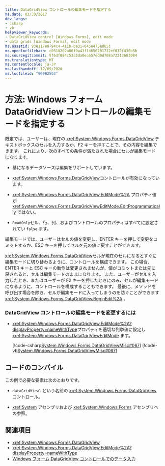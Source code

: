 ```yaml
---
title: DataGridView コントロールの編集モードを指定する
ms.date: 03/30/2017
dev_langs:
- csharp
- vb
helpviewer_keywords:
- DataGridView control [Windows Forms], edit mode
- data grids [Windows Forms], edit mode
ms.assetid: 93e117e8-94c4-411b-ba31-645e475ed85c
ms.openlocfilehash: c0318202a80f9a43f1b656201732ef032f430b5b
ms.sourcegitcommit: 9f6df084c53a3da0ea657ed0d708a72213683084
ms.translationtype: MT
ms.contentlocale: ja-JP
ms.lasthandoff: 12/09/2020
ms.locfileid: "96982803"
---
```

# <a name="how-to-specify-the-edit-mode-for-the-windows-forms-datagridview-control"></a>方法: Windows フォーム DataGridView コントロールの編集モードを指定する
既定では、ユーザーは、現在の <xref:System.Windows.Forms.DataGridView> テキストボックスのセルを入力するか、F2 キーを押すことで、その内容を編集できます。 これにより、次のすべての条件が満たされた場合にセルが編集モードになります。  
  
- 基になるデータソースは編集をサポートしています。  
  
- <xref:System.Windows.Forms.DataGridView>コントロールが有効になっています。  
  
- <xref:System.Windows.Forms.DataGridView.EditMode%2A> プロパティ値が <xref:System.Windows.Forms.DataGridViewEditMode.EditProgrammatically> ではない。  
  
- `ReadOnly`セル、行、列、およびコントロールのプロパティはすべてに設定されてい `false` ます。  
  
 編集モードでは、ユーザーはセルの値を変更し、ENTER キーを押して変更をコミットするか、ESC キーを押してセルを元の値に戻すことができます。  
  
 <xref:System.Windows.Forms.DataGridView>セルが現在のセルになるとすぐに編集モードに切り替わるように、コントロールを構成できます。 この場合、ENTER キーと ESC キーの動作は変更されませんが、値がコミットまたは元に戻されると、セルは編集モードのままになります。 また、ユーザーがセルを入力したとき、またはユーザーが F2 キーを押したときにのみ、セルが編集モードになるように、コントロールを構成することもできます。 最後に、メソッドを呼び出す場合を除き、セルが編集モードに入ってしまうのを防ぐことができます <xref:System.Windows.Forms.DataGridView.BeginEdit%2A> 。  
  
### <a name="to-change-the-edit-mode-of-a-datagridview-control"></a>DataGridView コントロールの編集モードを変更するには  
  
- <xref:System.Windows.Forms.DataGridView.EditMode%2A?displayProperty=nameWithType>プロパティを適切な列挙値に設定し <xref:System.Windows.Forms.DataGridViewEditMode> ます。  
  
     [!code-csharp[System.Windows.Forms.DataGridViewMisc#067](~/samples/snippets/csharp/VS_Snippets_Winforms/System.Windows.Forms.DataGridViewMisc/CS/datagridviewmisc.cs#067)]
     [!code-vb[System.Windows.Forms.DataGridViewMisc#067](~/samples/snippets/visualbasic/VS_Snippets_Winforms/System.Windows.Forms.DataGridViewMisc/VB/datagridviewmisc.vb#067)]  
  
## <a name="compiling-the-code"></a>コードのコンパイル  
 この例で必要な要素は次のとおりです。  
  
- `dataGridView1` という名前の <xref:System.Windows.Forms.DataGridView> コントロール。  
  
- <xref:System> アセンブリおよび <xref:System.Windows.Forms> アセンブリへの参照。  
  
## <a name="see-also"></a>関連項目

- <xref:System.Windows.Forms.DataGridView>
- <xref:System.Windows.Forms.DataGridView.EditMode%2A?displayProperty=nameWithType>
- [Windows フォーム DataGridView コントロールでのデータ入力](data-entry-in-the-windows-forms-datagridview-control.md)
